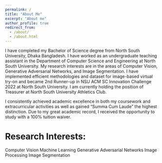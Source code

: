 ```yaml
---
permalink: /
title: "About Me"
excerpt: "About me"
author_profile: true
redirect_from: 
  - /about/
  - /about.html
---
```


I have completed my Bachelor of Science degree from North South University, Dhaka Bangladesh. I have worked as an undergraduate teaching assistant in the Department of Computer Science and Engineering at North South University. My research interests are in the areas of Computer Vision, Generative Adversarial Networks, and Image Segmentation. I have implemented efficient methodologies and dataset for image-based virtual try-on and became 2nd Runner-up in NSU ACM SC Innovation Challenge 2022 at North South University. I am currently holding the position of Treasurer at North South University Athletics Club. 

I consistently achieved academic excellence in both my coursework and extracurricular activities as well as gained “Summa Cum Laude” the highest distinction. Due to my great academic record, I received the opportunity to study with a 100% tuition waiver. 



Research Interests:
======
Computer Vision
Machine Learning
Generative Adversarial Networks
Image Processing 
Image Segmentation 




